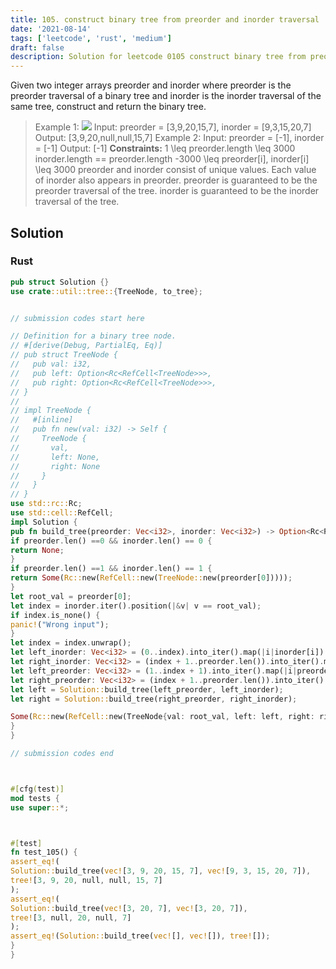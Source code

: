 ```yaml
---
title: 105. construct binary tree from preorder and inorder traversal
date: '2021-08-14'
tags: ['leetcode', 'rust', 'medium']
draft: false
description: Solution for leetcode 0105 construct binary tree from preorder and inorder traversal
---
```




Given two integer arrays preorder and inorder where preorder is the preorder traversal of a binary tree and inorder is the inorder traversal of the same tree, construct and return the binary tree.



>   Example 1:
>   ![](https://assets.leetcode.com/uploads/2021/02/19/tree.jpg)
>   Input: preorder <TeX>=</TeX> [3,9,20,15,7], inorder <TeX>=</TeX> [9,3,15,20,7]
>   Output: [3,9,20,null,null,15,7]
>   Example 2:
>   Input: preorder <TeX>=</TeX> [-1], inorder <TeX>=</TeX> [-1]
>   Output: [-1]
**Constraints:**
>   	1 <TeX>\leq</TeX> preorder.length <TeX>\leq</TeX> 3000
>   	inorder.length <TeX>=</TeX><TeX>=</TeX> preorder.length
>   	-3000 <TeX>\leq</TeX> preorder[i], inorder[i] <TeX>\leq</TeX> 3000
>   	preorder and inorder consist of unique values.
>   	Each value of inorder also appears in preorder.
>   	preorder is guaranteed to be the preorder traversal of the tree.
>   	inorder is guaranteed to be the inorder traversal of the tree.


## Solution


### Rust
```rust
pub struct Solution {}
use crate::util::tree::{TreeNode, to_tree};


// submission codes start here

// Definition for a binary tree node.
// #[derive(Debug, PartialEq, Eq)]
// pub struct TreeNode {
//   pub val: i32,
//   pub left: Option<Rc<RefCell<TreeNode>>>,
//   pub right: Option<Rc<RefCell<TreeNode>>>,
// }
//
// impl TreeNode {
//   #[inline]
//   pub fn new(val: i32) -> Self {
//     TreeNode {
//       val,
//       left: None,
//       right: None
//     }
//   }
// }
use std::rc::Rc;
use std::cell::RefCell;
impl Solution {
pub fn build_tree(preorder: Vec<i32>, inorder: Vec<i32>) -> Option<Rc<RefCell<TreeNode>>> {
if preorder.len() ==0 && inorder.len() == 0 {
return None;
}
if preorder.len() ==1 && inorder.len() == 1 {
return Some(Rc::new(RefCell::new(TreeNode::new(preorder[0]))));
}
let root_val = preorder[0];
let index = inorder.iter().position(|&v| v == root_val);
if index.is_none() {
panic!("Wrong input");
}
let index = index.unwrap();
let left_inorder: Vec<i32> = (0..index).into_iter().map(|i|inorder[i]).collect();
let right_inorder: Vec<i32> = (index + 1..preorder.len()).into_iter().map(|i|inorder[i]).collect();
let left_preorder: Vec<i32> = (1..index + 1).into_iter().map(|i|preorder[i]).collect();
let right_preorder: Vec<i32> = (index + 1..preorder.len()).into_iter().map(|i|preorder[i]).collect();
let left = Solution::build_tree(left_preorder, left_inorder);
let right = Solution::build_tree(right_preorder, right_inorder);

Some(Rc::new(RefCell::new(TreeNode{val: root_val, left: left, right: right})))
}
}

// submission codes end



#[cfg(test)]
mod tests {
use super::*;



#[test]
fn test_105() {
assert_eq!(
Solution::build_tree(vec![3, 9, 20, 15, 7], vec![9, 3, 15, 20, 7]),
tree![3, 9, 20, null, null, 15, 7]
);
assert_eq!(
Solution::build_tree(vec![3, 20, 7], vec![3, 20, 7]),
tree![3, null, 20, null, 7]
);
assert_eq!(Solution::build_tree(vec![], vec![]), tree![]);
}
}

```
